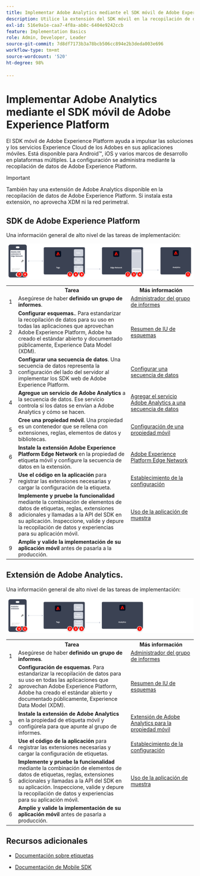 ```yaml
---
title: Implementar Adobe Analytics mediante el SDK móvil de Adobe Experience Platform
description: Utilice la extensión del SDK móvil en la recopilación de datos de Adobe Experience Platform para enviar datos a Adobe Analytics.
exl-id: 516e9a1e-caa7-4f8a-ab8c-6404e9242ccb
feature: Implementation Basics
role: Admin, Developer, Leader
source-git-commit: 7d8df7173b3a78bcb506cc894e2b3deda003e696
workflow-type: tm+mt
source-wordcount: '520'
ht-degree: 98%

---
```


# Implementar Adobe Analytics mediante el SDK móvil de Adobe Experience Platform

El SDK móvil de Adobe Experience Platform ayuda a impulsar las soluciones y los servicios Experience Cloud de los Adobes en sus aplicaciones móviles. Está disponible para Android™, iOS y varios marcos de desarrollo en plataformas múltiples. La configuración se administra mediante la recopilación de datos de Adobe Experience Platform.

>[!IMPORTANT]
>
>También hay una extensión de Adobe Analytics disponible en la recopilación de datos de Adobe Experience Platform. Si instala esta extensión, no aprovecha XDM ni la red perimetral.

## SDK de Adobe Experience Platform

Una información general de alto nivel de las tareas de implementación:

![Adobe Analytics mediante el flujo de trabajo de extensión de Analytics](../../assets/mobilesdk-annotated.png)

<table style="width:100%">

<tr>
<th style="width:5%"></th><th style="width:60%"><b>Tarea</b></th><th style="width:35%"><b>Más información</b></th>
</tr>

<tr>
<td>1</td>
<td>Asegúrese de haber <b>definido un grupo de informes</b>.</td>
<td><a href="../../../admin/admin/c-manage-report-suites/report-suites-admin.md">Administrador del grupo de informes</a></td>
</tr>

<tr>
<td>2</td>
<td><b>Configurar esquemas.</b>. Para estandarizar la recopilación de datos para su uso en todas las aplicaciones que aprovechan Adobe Experience Platform, Adobe ha creado el estándar abierto y documentado públicamente, Experience Data Model (XDM).</td>
<td><a href="https://experienceleague.adobe.com/docs/experience-platform/xdm/ui/overview.html?lang=es">Resumen de IU de esquemas</a></td>
</tr>

<tr>
<td>3</td>
<td><b>Configurar una secuencia de datos</b>. Una secuencia de datos representa la configuración del lado del servidor al implementar los SDK web de Adobe Experience Platform.</td>
<td><a href="https://experienceleague.adobe.com/docs/experience-platform/edge/datastreams/overview.html?lang=es">Configurar una secuencia de datos<a></td> 
</tr>

<td>4</td>
<td><b>Agregue un servicio de Adobe Analytics</b> a la secuencia de datos. Ese servicio controla si los datos se envían a Adobe Analytics y cómo se hacen.</td>
<td><a href="https://experienceleague.adobe.com/docs/experience-platform/edge/datastreams/configure.html?lang=es#analytics">Agregar el servicio Adobe Analytics a una secuencia de datos</a></td>
</tr>

<tr>
<td>5</td>
<td><b>Cree una propiedad móvil</b>. Una propiedad es un contenedor que se rellena con extensiones, reglas, elementos de datos y bibliotecas.</td>
<td><a href="https://developer.adobe.com/client-sdks/documentation/getting-started/create-a-mobile-property/">Configuración de una propiedad móvil</a></tr>

<tr>
<td>6</td>
<td><b>Instale la extensión Adobe Experience Platform Edge Network</b> en la propiedad de etiqueta móvil y configure la secuencia de datos en la extensión.</td>
<td><a href="https://developer.adobe.com/client-sdks/documentation/edge-network/">Adobe Experience Platform Edge Network</a>
</tr>

<tr>
<td>7</td>
<td><b>Use el código en la aplicación</b> para registrar las extensiones necesarias y cargar la configuración de la etiqueta.</td>
<td><a href="https://developer.adobe.com/client-sdks/documentation/user-guides/getting-started-with-platform/overview/#set-up-the-configuration">Establecimiento de la configuración</a></td>
</tr>

<tr>
<td>8</td>
<td><b>Implemente y pruebe la funcionalidad</b> mediante la combinación de elementos de datos de etiquetas, reglas, extensiones adicionales y llamadas a la API del SDK en su aplicación. Inspeccione, valide y depure la recopilación de datos y experiencias para su aplicación móvil.</td>
<td><a href="https://developer.adobe.com/client-sdks/documentation/user-guides/getting-started-with-platform/overview/#use-the-sample-application">Uso de la aplicación de muestra</a>
</tr>

<tr>
<td>9</td>
<td><b>Amplíe y valide la implementación de su aplicación móvil</b> antes de pasarla a la producción.</td>
<td></td> 
</tr>

</table>


## Extensión de Adobe Analytics.

Una información general de alto nivel de las tareas de implementación:

![Adobe Analytics mediante el flujo de trabajo de extensión de Analytics](../../assets/mobilesdk-analytics-annotated.png)

<table style="width:100%">

<tr>
<th style="width:5%"></th><th style="width:60%"><b>Tarea</b></th><th style="width:35%"><b>Más información</b></th>
</tr>

<tr>
<td>1</td>
<td>Asegúrese de haber <b>definido un grupo de informes</b>.</td>
<td><a href="../../../admin/admin/c-manage-report-suites/report-suites-admin.md">Administrador del grupo de informes</a></td>
</tr>

<tr>
<td>2</td>
<td><b>Configuración de esquemas</b>. Para estandarizar la recopilación de datos para su uso en todas las aplicaciones que aprovechan Adobe Experience Platform, Adobe ha creado el estándar abierto y documentado públicamente, Experience Data Model (XDM).</td>
<td><a href="https://experienceleague.adobe.com/docs/experience-platform/xdm/ui/overview.html?lang=es">Resumen de IU de esquemas</a></td>
</tr>

<tr>
<td>3</td>
<td><b>Instale la extensión de Adobe Analytics</b> en la propiedad de etiqueta móvil y configúrela para que apunte al grupo de informes.</td>
<td><a href="https://developer.adobe.com/client-sdks/documentation/adobe-analytics/">Extensión de Adobe Analytics para la propiedad móvil</a>
</tr>

<tr>
<td>4</td>
<td><b>Use el código de la aplicación</b> para registrar las extensiones necesarias y cargar la configuración de etiquetas.</td>
<td><a href="https://developer.adobe.com/client-sdks/documentation/user-guides/getting-started-with-platform/overview/#set-up-the-configuration">Establecimiento de la configuración</a></td>
</tr>

<tr>
<td>5</td>
<td><b>Implemente y pruebe la funcionalidad</b> mediante la combinación de elementos de datos de etiquetas, reglas, extensiones adicionales y llamadas a la API del SDK en su aplicación. Inspeccione, valide y depure la recopilación de datos y experiencias para su aplicación móvil.</td>
<td><a href="https://developer.adobe.com/client-sdks/documentation/user-guides/getting-started-with-platform/overview/#use-the-sample-application">Uso de la aplicación de muestra</a>
</tr>

<tr>
<td>6</td>
<td><b>Amplíe y valide la implementación de su aplicación móvil</b> antes de pasarla a producción.</td>
<td></td> 
</tr>

</table>

## Recursos adicionales

- [Documentación sobre etiquetas](https://experienceleague.adobe.com/docs/experience-platform/tags/home.html?lang=es#)

- [Documentación de Mobile SDK](https://developer.adobe.com/client-sdks/documentation/)
